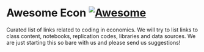 # Awesome Econ [![Awesome](https://cdn.rawgit.com/sindresorhus/awesome/d7305f38d29fed78fa85652e3a63e154dd8e8829/media/badge.svg)](https://github.com/sindresorhus/awesome)

Curated list of links related to coding in economics. We will try to list links to class content, notebooks, replication codes, libraries and data sources. We are just starting this so bare with us and please send us suggestions!


